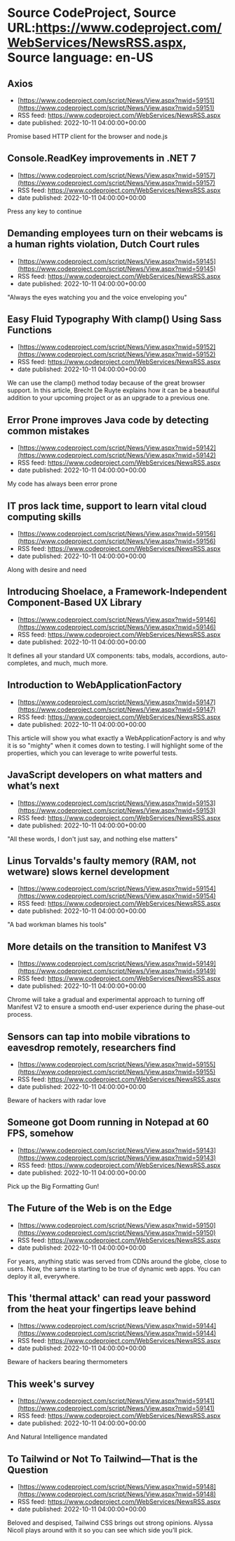# Source CodeProject, Source URL:https://www.codeproject.com/WebServices/NewsRSS.aspx, Source language: en-US

## Axios
 - [https://www.codeproject.com/script/News/View.aspx?nwid=59151](https://www.codeproject.com/script/News/View.aspx?nwid=59151)
 - RSS feed: https://www.codeproject.com/WebServices/NewsRSS.aspx
 - date published: 2022-10-11 04:00:00+00:00

Promise based HTTP client for the browser and node.js

## Console.ReadKey improvements in .NET 7
 - [https://www.codeproject.com/script/News/View.aspx?nwid=59157](https://www.codeproject.com/script/News/View.aspx?nwid=59157)
 - RSS feed: https://www.codeproject.com/WebServices/NewsRSS.aspx
 - date published: 2022-10-11 04:00:00+00:00

Press any key to continue

## Demanding employees turn on their webcams is a human rights violation, Dutch Court rules
 - [https://www.codeproject.com/script/News/View.aspx?nwid=59145](https://www.codeproject.com/script/News/View.aspx?nwid=59145)
 - RSS feed: https://www.codeproject.com/WebServices/NewsRSS.aspx
 - date published: 2022-10-11 04:00:00+00:00

"Always the eyes watching you and the voice enveloping you"

## Easy Fluid Typography With clamp() Using Sass Functions
 - [https://www.codeproject.com/script/News/View.aspx?nwid=59152](https://www.codeproject.com/script/News/View.aspx?nwid=59152)
 - RSS feed: https://www.codeproject.com/WebServices/NewsRSS.aspx
 - date published: 2022-10-11 04:00:00+00:00

We can use the clamp() method today because of the great browser support. In this article, Brecht De Ruyte explains how it can be a beautiful addition to your upcoming project or as an upgrade to a previous one.

## Error Prone improves Java code by detecting common mistakes
 - [https://www.codeproject.com/script/News/View.aspx?nwid=59142](https://www.codeproject.com/script/News/View.aspx?nwid=59142)
 - RSS feed: https://www.codeproject.com/WebServices/NewsRSS.aspx
 - date published: 2022-10-11 04:00:00+00:00

My code has always been error prone

## IT pros lack time, support to learn vital cloud computing skills
 - [https://www.codeproject.com/script/News/View.aspx?nwid=59156](https://www.codeproject.com/script/News/View.aspx?nwid=59156)
 - RSS feed: https://www.codeproject.com/WebServices/NewsRSS.aspx
 - date published: 2022-10-11 04:00:00+00:00

Along with desire and need

## Introducing Shoelace, a Framework-Independent Component-Based UX Library
 - [https://www.codeproject.com/script/News/View.aspx?nwid=59146](https://www.codeproject.com/script/News/View.aspx?nwid=59146)
 - RSS feed: https://www.codeproject.com/WebServices/NewsRSS.aspx
 - date published: 2022-10-11 04:00:00+00:00

It defines all your standard UX components: tabs, modals, accordions, auto-completes, and much, much more.

## Introduction to WebApplicationFactory
 - [https://www.codeproject.com/script/News/View.aspx?nwid=59147](https://www.codeproject.com/script/News/View.aspx?nwid=59147)
 - RSS feed: https://www.codeproject.com/WebServices/NewsRSS.aspx
 - date published: 2022-10-11 04:00:00+00:00

This article will show you what exactly a WebApplicationFactory is and why it is so "mighty" when it comes down to testing. I will highlight some of the properties, which you can leverage to write powerful tests.

## JavaScript developers on what matters and what’s next
 - [https://www.codeproject.com/script/News/View.aspx?nwid=59153](https://www.codeproject.com/script/News/View.aspx?nwid=59153)
 - RSS feed: https://www.codeproject.com/WebServices/NewsRSS.aspx
 - date published: 2022-10-11 04:00:00+00:00

"All these words, I don't just say, and nothing else matters"

## Linus Torvalds's faulty memory (RAM, not wetware) slows kernel development
 - [https://www.codeproject.com/script/News/View.aspx?nwid=59154](https://www.codeproject.com/script/News/View.aspx?nwid=59154)
 - RSS feed: https://www.codeproject.com/WebServices/NewsRSS.aspx
 - date published: 2022-10-11 04:00:00+00:00

"A bad workman blames his tools"

## More details on the transition to Manifest V3
 - [https://www.codeproject.com/script/News/View.aspx?nwid=59149](https://www.codeproject.com/script/News/View.aspx?nwid=59149)
 - RSS feed: https://www.codeproject.com/WebServices/NewsRSS.aspx
 - date published: 2022-10-11 04:00:00+00:00

Chrome will take a gradual and experimental approach to turning off Manifest V2 to ensure a smooth end-user experience during the phase-out process.

## Sensors can tap into mobile vibrations to eavesdrop remotely, researchers find
 - [https://www.codeproject.com/script/News/View.aspx?nwid=59155](https://www.codeproject.com/script/News/View.aspx?nwid=59155)
 - RSS feed: https://www.codeproject.com/WebServices/NewsRSS.aspx
 - date published: 2022-10-11 04:00:00+00:00

Beware of hackers with radar love

## Someone got Doom running in Notepad at 60 FPS, somehow
 - [https://www.codeproject.com/script/News/View.aspx?nwid=59143](https://www.codeproject.com/script/News/View.aspx?nwid=59143)
 - RSS feed: https://www.codeproject.com/WebServices/NewsRSS.aspx
 - date published: 2022-10-11 04:00:00+00:00

Pick up the Big Formatting Gun!

## The Future of the Web is on the Edge
 - [https://www.codeproject.com/script/News/View.aspx?nwid=59150](https://www.codeproject.com/script/News/View.aspx?nwid=59150)
 - RSS feed: https://www.codeproject.com/WebServices/NewsRSS.aspx
 - date published: 2022-10-11 04:00:00+00:00

For years, anything static was served from CDNs around the globe, close to users. Now, the same is starting to be true of dynamic web apps. You can deploy it all, everywhere.

## This 'thermal attack' can read your password from the heat your fingertips leave behind
 - [https://www.codeproject.com/script/News/View.aspx?nwid=59144](https://www.codeproject.com/script/News/View.aspx?nwid=59144)
 - RSS feed: https://www.codeproject.com/WebServices/NewsRSS.aspx
 - date published: 2022-10-11 04:00:00+00:00

Beware of hackers bearing thermometers

## This week's survey
 - [https://www.codeproject.com/script/News/View.aspx?nwid=59141](https://www.codeproject.com/script/News/View.aspx?nwid=59141)
 - RSS feed: https://www.codeproject.com/WebServices/NewsRSS.aspx
 - date published: 2022-10-11 04:00:00+00:00

And Natural Intelligence mandated

## To Tailwind or Not To Tailwind—That is the Question
 - [https://www.codeproject.com/script/News/View.aspx?nwid=59148](https://www.codeproject.com/script/News/View.aspx?nwid=59148)
 - RSS feed: https://www.codeproject.com/WebServices/NewsRSS.aspx
 - date published: 2022-10-11 04:00:00+00:00

Beloved and despised, Tailwind CSS brings out strong opinions. Alyssa Nicoll plays around with it so you can see which side you’ll pick.
